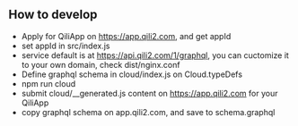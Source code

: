 ## How to develop
* Apply for QiliApp on https://app.qili2.com, and get appId
* set appId in src/index.js
* service default is at https://api.qili2.com/1/graphql, you can cuctomize it to your own domain, check dist/nginx.conf
* Define graphql schema in cloud/index.js on Cloud.typeDefs
* npm run cloud
* submit cloud/__generated.js content on https://app.qili2.com for your QiliApp
* copy graphql schema on app.qili2.com, and save to schema.graphql
